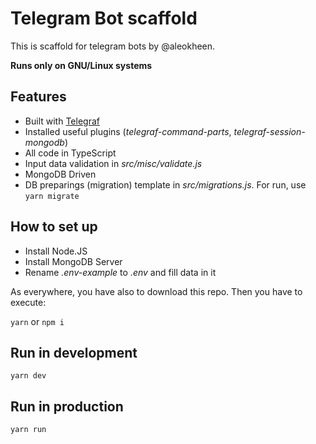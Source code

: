 # Telegram Bot scaffold

This is scaffold for telegram bots by @aleokheen.

**Runs only on GNU/Linux systems**

## Features

- Built with [Telegraf](https://telegraf.js.org)
- Installed useful plugins (_telegraf-command-parts_, _telegraf-session-mongodb_)
- All code in TypeScript
- Input data validation in _src/misc/validate.js_
- MongoDB Driven
- DB preparings (migration) template in _src/migrations.js_. For run, use `yarn migrate`

## How to set up

- Install Node.JS
- Install MongoDB Server
- Rename _.env-example_ to _.env_ and fill data in it

As everywhere, you have also to download this repo. Then you have to execute:

`yarn` or `npm i`

## Run in development

`yarn dev`

## Run in production

`yarn run`
